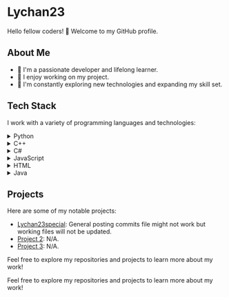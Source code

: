 # Lychan23

Hello fellow coders! 👋 Welcome to my GitHub profile.

## About Me

- 🌱 I'm a passionate developer and lifelong learner.
- 🔭 I enjoy working on my project.
- 🚀 I'm constantly exploring new technologies and expanding my skill set.

## Tech Stack

I work with a variety of programming languages and technologies:

<details>
<summary>Python</summary>

- Python.
</details>

<details>
<summary>C++</summary>

- C++.
</details>

<details>
<summary>C#</summary>

- C#.
</details>

<details>
<summary>JavaScript</summary>

- Javascript.
</details>

<details>
<summary>HTML</summary>

- HTML.
</details>

<details>
<summary>Java</summary>

- Java.
</details>

## Projects

Here are some of my notable projects:

- [Lychan23special](https://github.com/Lychan23/Lychan23special): General posting commits file might not work but working files will not be updated.
- [Project 2](link): N/A.
- [Project 3](link): N/A.

Feel free to explore my repositories and projects to learn more about my work!

<!-- Feel free to add any badges or additional sections to showcase your achievements or contributions -->

Feel free to explore my repositories and projects to learn more about my work!

<!-- Feel free to add any badges or additional sections to showcase your achievements or contributions -->
